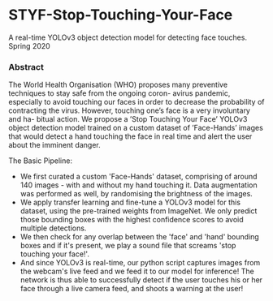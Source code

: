 # STYF-Stop-Touching-Your-Face
A real-time YOLOv3 object detection model for detecting face touches. \
Spring 2020

### Abstract
The World Health Organisation (WHO) proposes many preventive techniques to stay safe from the ongoing coron- avirus pandemic, especially to avoid touching our faces in order to decrease the probability of contracting the virus. However, touching one’s face is a very involuntary and ha- bitual action. We propose a ’Stop Touching Your Face’ YOLOv3 object detection model trained on a custom dataset of ’Face-Hands’ images that would detect a hand touching the face in real time and alert the user about the imminent danger.

The Basic Pipeline:
- We first curated a custom 'Face-Hands' dataset, comprising of around 140 images - with and without my hand touching it. Data augmentation was performed as well, by randomising the brightness of the images. 
- We apply transfer learning and fine-tune a YOLOv3 model for this dataset, using the pre-trained weights from ImageNet. We only predict those bounding boxes with the highest confidence scores to avoid multiple detections. 
- We then check for any overlap between the 'face' and 'hand' bounding boxes and if it's present, we play a sound file that screams 'stop touching your face!'.
- And since YOLOv3 is real-time, our python script captures images from the webcam's live feed and we feed it to our model for inference! 
The network is thus able to successfully detect if the user touches his or her face through a live camera feed, and shoots a warning at the user!  
